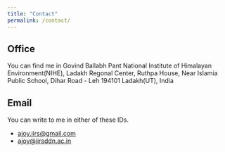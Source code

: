 ```yaml
---
title: "Contact"
permalink: /contact/
---
```


## Office

You can find me in Govind Ballabh Pant National Institute of Himalayan Environment(NIHE), Ladakh Regonal Center, Ruthpa House, Near Islamia Public School, Dihar Road - Leh 194101 Ladakh(UT), India  [<i class="fas fa-map-marked-alt"></i>](https://share.google/ODyT96rUlJy9zswNr) 


## Email

You can write to me in either of these IDs.

- [ajoy.iirs@gmail.com](mailto:ajoy.iirs@gmail.com) 
- [ajoy@iirsddn.ac.in](mailto:ajoy@iirsddn.ac.in)
